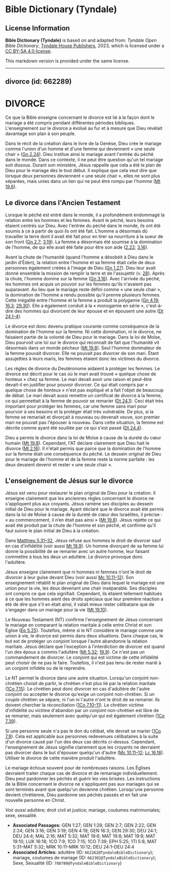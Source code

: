 # Bible Dictionary (Tyndale)

## License Information

**Bible Dictionary (Tyndale)** is based on and adapted from: _Tyndale Open Bible Dictionary_, [Tyndale House Publishers](https://tyndaleopenresources.com/), 2023, which is licensed under a [CC BY-SA 4.0 license](https://creativecommons.org/licenses/by-sa/4.0/legalcode.en).

This markdown version is provided under the same license.



--------------------------------

## divorce (id: 662289)

DIVORCE
=======

Ce que la Bible enseigne concernant le divorce est lié à la façon dont le mariage a été compris pendant différentes périodes bibliques. L'enseignement sur le divorce a évolué au fur et à mesure que Dieu révélait davantage son plan à son peuple.

Dans le récit de la création dans le livre de la Genèse, Dieu crée le mariage comme l'union d'un homme et d'une femme qui deviennent « une seule chair » ([Gn 2\.24](https://ref.ly/Gen2:24)). Dieu institue ainsi le mariage avant l'entrée du péché dans le monde. Dans ce contexte, il ne peut être question qu'un tel mariage soit dissous. Durant son ministère, Jésus rappelle que cela a été le plan de Dieu pour le mariage dès le tout début. Il explique que cela veut dire que lorsque deux personnes deviennent « une seule chair », elles ne sont plus séparées, mais unies dans un lien qui ne peut être rompu par l'homme ([Mt 19\.6](https://ref.ly/Matt19:6)).

Le divorce dans l'Ancien Testament
----------------------------------

Lorsque le péché est entré dans le monde, il a profondément endommagé la relation entre les hommes et les femmes. Avant le péché, leurs besoins étaient centrés sur Dieu. Avec l'entrée du péché dans le monde, ils ont été soumis à ce à partir de quoi ils ont été fait. L'homme a désormais dû travailler la terre dont il avait été fait pour en tirer sa nourriture à la sueur de son front ([Gn 2\.7](https://ref.ly/Gen2:7); [3\.19](https://ref.ly/Gen3:19)). La femme a désormais été soumise à la domination de l'homme, de qui elle avait été faite pour être son aide ([2\.22](https://ref.ly/Gen2:22); [3\.16](https://ref.ly/Gen3:16)). 

Avant la chute de l'humanité (quand l'homme a désobéit à Dieu dans le jardin d'Éden), la relation entre l'homme et sa femme était celle de deux personnes également créées à l'image de Dieu ([Gn 1\.27](https://ref.ly/Gen1:27)). Dieu leur avait donné ensemble la mission de remplir la terre et de l'assujettir (v. [28](https://ref.ly/Gen1:28)). Après la chute, l'homme domine sur la femme ([Gn 3\.16](https://ref.ly/Gen3:16)). Avec l'arrivée du péché, les hommes ont acquis un pouvoir sur les femmes qu'ils n'avaient pas auparavant. Au lieu que le mariage reste défini comme « une seule chair », la domination de l'homme a rendu possible qu'il prenne plusieurs femmes. Cette inégalité entre l'homme et la femme a produit la polygamie ([Gn 4\.19](https://ref.ly/Gen4:19); [16\.3](https://ref.ly/Gen16:3); [29\.30](https://ref.ly/Gen29:30)). Elle a également conduit à la « monogamie en série », c'est\-à\-dire des hommes qui divorcent de leur épouse et en épousent une autre ([Dt 24\.1–4](https://ref.ly/Deut24:1-Deut24:4)).

Le divorce est donc devenu pratique courante comme conséquence de la domination de l'homme sur la femme. Ni cette domination, ni le divorce, ne faisaient partie de la volonté de Dieu pour le mariage. Dans la loi de Moïse, Dieu pourvoit une loi sur le divorce qui reconnaît de fait que l'humanité vit désormais dans un monde pécheur ([Mt 19\.8](https://ref.ly/Matt19:8)). Seul l'homme dominateur de la femme pouvait divorcer. Elle ne pouvait pas divorcer de son mari. Étant assujetties à leurs maris, les femmes étaient donc les victimes du divorce.

Les règles de divorce du Deutéronome aidaient à protéger les femmes. Le divorce est décrit pour le cas où le mari avait trouvé « quelque chose de honteux » chez sa femme. Le mari devait avoir une raison et peut\-être devait\-il en justifier pour pouvoir divorcer. Ce qui était compris par « quelque chose de honteux » n'est pas expliqué et a fait l'objet de beaucoup de débat. Le mari devait aussi remettre un certificat de divorce à la femme, ce qui permettait à la femme de pouvoir se remarier ([Dt 24\.1](https://ref.ly/Deut24:1)). Ceci était très important pour protéger les femmes, car une femme sans mari pour pourvoir à ses besoins et la protéger était très vulnérable. De plus, si la femme se remariait et divorçait à nouveau ou devenait veuve, son premier mari ne pouvait pas l'épouser à nouveau. Dans cette situation, la femme est décrite comme ayant été souillée par ce qui s'est passé ([Dt 24\.4](https://ref.ly/Deut24:4)).

Dieu a permis le divorce dans la loi de Moïse à cause de la dureté du cœur humain ([Mt 19\.8](https://ref.ly/Matt19:8)). Cependant, l'AT déclare clairement que Dieu hait le divorce ([Ml 2\.16](https://ref.ly/Mal2:16)). Il n'était permis que parce que la domination de l'homme sur la femme était une conséquence du péché. Le dessein original de Dieu pour le mariage de l'homme et de la femme reste la norme parfaite : les deux devaient devenir et rester « une seule chair ».

L'enseignement de Jésus sur le divorce
--------------------------------------

Jésus est venu pour restaurer le plan original de Dieu pour la création. Il enseigne clairement que les anciennes règles concernant le divorce ne s'appliquent plus aux croyants. Jésus ramène ses disciples au dessein initial de Dieu pour le mariage. Ayant déclaré que le divorce avait été permis dans la loi de Moïse à cause de la dureté de cœur des Israélites, il précise : « au commencement, il n’en était pas ainsi » ([Mt 19\.8](https://ref.ly/Matt19:8)). Jésus rejette ce qui avait été produit par la chute de l'homme et son péché, et confirme qu'il faut suivre le plan initial de Dieu à la création.

Dans [Matthieu 5\.31–32,](https://ref.ly/Matt5:31-Matt5:32) Jésus refuse aux hommes le droit de divorcer sauf en cas d'infidélité (voir aussi [Mt 19\.9](https://ref.ly/Matt19:9)). Un homme divorçant de sa femme lui donne la possibilité de se remarier avec un autre homme, leur faisant commettre à tous les deux un adultère. Le divorce provoque donc l'adultère.

Jésus enseigne clairement que ni hommes ni femmes n'ont le droit de divorcer à leur guise devant Dieu (voir aussi [Mc 10\.11–12](https://ref.ly/Mark10:11-Mark10:12)). Son enseignement rétablit le plan original de Dieu dans lequel le mariage est une union pour la vie, les deux devenant une chair inséparable. Ses disciples ont compris ce que cela signifiait. Cependant, ils étaient tellement habitués à ce que les hommes aient des droits spéciaux que leur première réaction a été de dire que s'il en était ainsi, il valait mieux rester célibataire que de s'engager dans un mariage pour la vie ([Mt 19\.10](https://ref.ly/Matt19:10)). 

Le Nouveau Testament (NT) confirme l'enseignement de Jésus concernant le mariage en comparant la relation maritale à celle entre Christ et son Église ([Ep 5\.25](https://ref.ly/Eph5:25)). Toutefois, même si le NT considère le mariage comme une union à vie, le divorce est permis dans deux situations. Dans chaque cas, le but est de protéger un conjoint lorsque l'autre abandonne la relation maritale. Jésus déclare que l'exception à l'interdiction de divorcer est quand l'un des époux a commis l'adultère ([Mt 5\.32](https://ref.ly/Matt5:32); [19\.9](https://ref.ly/Matt19:9)). Ce n'est pas un commandement de divorcer. Le conjoint qui est victime de cette infidélité peut choisir de ne pas le faire. Toutefois, il n'est pas tenu de rester marié à un conjoint infidèle ou de le reprendre.

Le NT permet le divorce dans une autre situation. Lorsqu'un conjoint non\-chrétien choisit de partir, le chrétien n'est plus lié par la relation maritale ([1Co 7\.15](https://ref.ly/1Cor7:15)). Le chrétien peut donc divorcer en cas d'adultère de l'autre conjoint ou accepter le divorce qu'exige un conjoint non\-chrétien. Si un couple chrétien se sépare, ni l'un ni l'autre n'ont le droit de se remarier. Ils doivent chercher la réconciliation ([1Co 7\.10–11](https://ref.ly/1Cor7:10-1Cor7:11)). Le chrétien victime d'infidélité ou victime d'abandon par un conjoint non\-chrétien est libre de se remarier, mais seulement avec quelqu'un qui est également chrétien ([1Co 7\.39](https://ref.ly/1Cor7:39)).

Si une personne seule n'a pas le don du célibat, elle devrait se marier ([1Co 7\.9](https://ref.ly/1Cor7:9)). Cela est applicable aux personnes redevenues célibataires à la suite d'un divorce causé par l'un des deux cas décrits ci\-dessus. Cependant, l'enseignement de Jésus signifie clairement que les croyants ne devraient pas divorcer dans le but d'épouser quelqu'un d'autre ([Mc 10\.11–12](https://ref.ly/Mark10:11-Mark10:12); [Lc 16\.18](https://ref.ly/Luke16:18)). Utiliser le divorce de cette manière produit l'adultère.

Le mariage échoue souvent pour de nombreuses raisons. Les Églises devraient traiter chaque cas de divorce et de remariage individuellement. Dieu peut pardonner les péchés et guérir les vies brisées. Les instructions de la Bible concernant le divorce ne s'appliquent pas aux mariages qui se sont terminés avant que quelqu'un devienne chrétien. Lorsqu'une personne devient chrétienne, Dieu pardonne ses péchés passés et en fait une nouvelle personne en Christ.

*Voir aussi* adultère; droit civil et justice; mariage, coutumes matrimoniales; sexe, sexualité.

* **Associated Passages:** GEN 1:27; GEN 1:28; GEN 2:7; GEN 2:22; GEN 2:24; GEN 3:16; GEN 3:19; GEN 4:19; GEN 16:3; GEN 29:30; DEU 24:1; DEU 24:4; MAL 2:16; MAT 5:32; MAT 19:6; MAT 19:8; MAT 19:9; MAT 19:10; LUK 16:18; 1CO 7:9; 1CO 7:15; 1CO 7:39; EPH 5:25; 1TI 5:8; MAT 5:31–MAT 5:32; MRK 10:11–MRK 10:12; DEU 24:1–DEU 24:4
* **Associated Articles:** adultère (ID: `662262@TyndaleBibleDictionary`); mariage, coutumes de mariage (ID: `662302@TyndaleBibleDictionary`); Sexe, Sexualité (ID: `788780@TyndaleBibleDictionary`)

